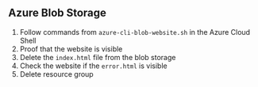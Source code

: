 ## Azure Blob Storage

1. Follow commands from `azure-cli-blob-website.sh` in the Azure Cloud Shell
2. Proof that the website is visible
3. Delete the `index.html` file from the blob storage
4. Check the website if the `error.html` is visible
5. Delete resource group